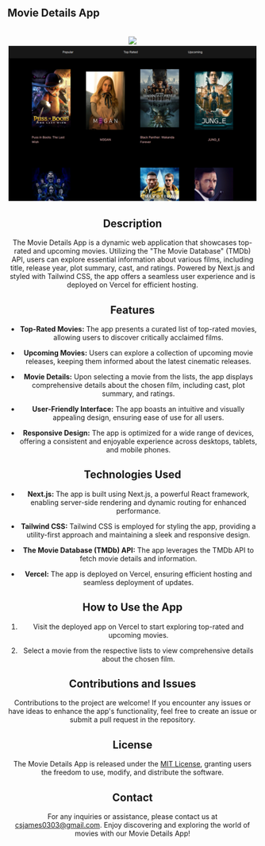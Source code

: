 
## Movie Details App
<!-- PROJECT LOGO -->
<br />
<div align="center">
  <a href="https://github.com/csjames03/movies">
    <img src="<!-- Improved compatibility of back to top link: See: https://github.com/othneildrew/Best-README-Template/pull/73 -->
<a name="readme-top"></a>

<!-- PROJECT LOGO -->
<br />
<div align="center">
  <a href="https://github.com/csjames03/movies">
    <img src="/public/logo.png" alt="Logo" width="500" height="auto">
  </a>

## Description

The Movie Details App is a dynamic web application that showcases top-rated and upcoming movies. Utilizing the "The Movie Database" (TMDb) API, users can explore essential information about various films, including title, release year, plot summary, cast, and ratings. Powered by Next.js and styled with Tailwind CSS, the app offers a seamless user experience and is deployed on Vercel for efficient hosting.

## Features

- **Top-Rated Movies:** The app presents a curated list of top-rated movies, allowing users to discover critically acclaimed films.

- **Upcoming Movies:** Users can explore a collection of upcoming movie releases, keeping them informed about the latest cinematic releases.

- **Movie Details:** Upon selecting a movie from the lists, the app displays comprehensive details about the chosen film, including cast, plot summary, and ratings.

- **User-Friendly Interface:** The app boasts an intuitive and visually appealing design, ensuring ease of use for all users.

- **Responsive Design:** The app is optimized for a wide range of devices, offering a consistent and enjoyable experience across desktops, tablets, and mobile phones.

## Technologies Used

- **Next.js:** The app is built using Next.js, a powerful React framework, enabling server-side rendering and dynamic routing for enhanced performance.

- **Tailwind CSS:** Tailwind CSS is employed for styling the app, providing a utility-first approach and maintaining a sleek and responsive design.

- **The Movie Database (TMDb) API:** The app leverages the TMDb API to fetch movie details and information.

- **Vercel:** The app is deployed on Vercel, ensuring efficient hosting and seamless deployment of updates.

## How to Use the App

1. Visit the deployed app on Vercel to start exploring top-rated and upcoming movies.

2. Select a movie from the respective lists to view comprehensive details about the chosen film.

## Contributions and Issues

Contributions to the project are welcome! If you encounter any issues or have ideas to enhance the app's functionality, feel free to create an issue or submit a pull request in the repository.

## License

The Movie Details App is released under the [MIT License](link-to-license), granting users the freedom to use, modify, and distribute the software.

## Contact

For any inquiries or assistance, please contact us at [csjames0303@gmail.com](mailto:csjames0303@gmail.com). Enjoy discovering and exploring the world of movies with our Movie Details App!

